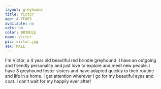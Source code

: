 ```yaml
---
layout: greyhound
title: Victor
age: 4 YEARS
available: no
cats: no
color: BRINDLE
name: Victor
pic: victor.jpg
sex: MALE
---
```


I'm Victor, a 4 year old beautiful red brindle greyhound. I have an outgoing and friendly personality and just love to explore and meet new people. I have 3 greyhound foster sisters and have adapted quickly to their routine and life in a home. I get attention wherever I go for my beautiful eyes and coat. I can't wait for my happily ever after!  
